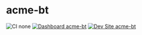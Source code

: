 # acme-bt

![CI none](https://img.shields.io/badge/ci-none-orange.svg)
[![Dashboard acme-bt](https://img.shields.io/badge/dashboard-acme_bt-yellow.svg)](https://dashboard.pantheon.io/sites/d447fc1b-44a9-4134-b83a-a2acbb59dc49#dev/code)
[![Dev Site acme-bt](https://img.shields.io/badge/site-acme_bt-blue.svg)](http://dev-acme-bt.pantheonsite.io/)